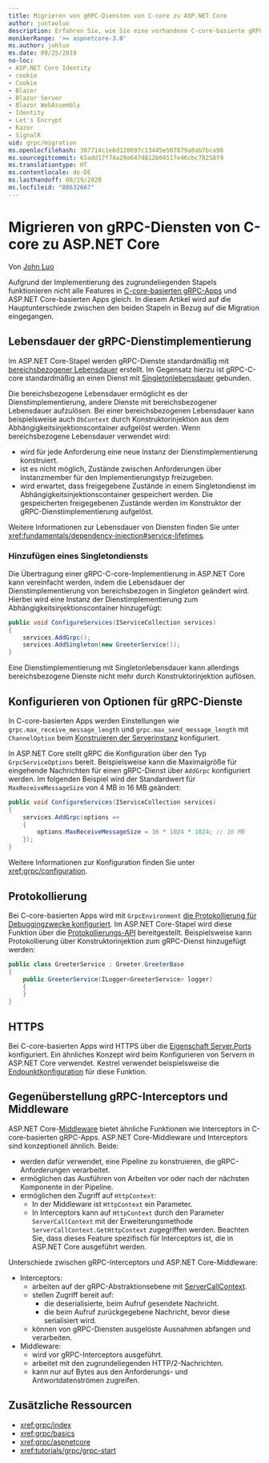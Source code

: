 ```yaml
---
title: Migrieren von gRPC-Diensten von C-core zu ASP.NET Core
author: juntaoluo
description: Erfahren Sie, wie Sie eine vorhandene C-core-basierte gRPC-App so verschieben, dass sie auf einem ASP.NET Core-Stapel ausgeführt wird.
monikerRange: '>= aspnetcore-3.0'
ms.author: johluo
ms.date: 09/25/2019
no-loc:
- ASP.NET Core Identity
- cookie
- Cookie
- Blazor
- Blazor Server
- Blazor WebAssembly
- Identity
- Let's Encrypt
- Razor
- SignalR
uid: grpc/migration
ms.openlocfilehash: 387714c1e6d120697c13445e507879a8ab7bca98
ms.sourcegitcommit: 65add17f74a29a647d812b04517e46cbc78258f9
ms.translationtype: HT
ms.contentlocale: de-DE
ms.lasthandoff: 08/19/2020
ms.locfileid: "88632667"
---
```

# <a name="migrating-grpc-services-from-c-core-to-aspnet-core"></a>Migrieren von gRPC-Diensten von C-core zu ASP.NET Core

Von [John Luo](https://github.com/juntaoluo)

Aufgrund der Implementierung des zugrundeliegenden Stapels funktionieren nicht alle Features in [C-core-basierten gRPC-Apps](https://grpc.io/blog/grpc-stacks) und ASP.NET Core-basierten Apps gleich. In diesem Artikel wird auf die Hauptunterschiede zwischen den beiden Stapeln in Bezug auf die Migration eingegangen.

## <a name="grpc-service-implementation-lifetime"></a>Lebensdauer der gRPC-Dienstimplementierung

Im ASP.NET Core-Stapel werden gRPC-Dienste standardmäßig mit [bereichsbezogener Lebensdauer](xref:fundamentals/dependency-injection#service-lifetimes) erstellt. Im Gegensatz hierzu ist gRPC-C-core standardmäßig an einen Dienst mit [Singletonlebensdauer](xref:fundamentals/dependency-injection#service-lifetimes) gebunden.

Die bereichsbezogene Lebensdauer ermöglicht es der Dienstimplementierung, andere Dienste mit bereichsbezogener Lebensdauer aufzulösen. Bei einer bereichsbezogenen Lebensdauer kann beispielsweise auch `DbContext` durch Konstruktorinjektion aus dem Abhängigkeitsinjektionscontainer aufgelöst werden. Wenn bereichsbezogene Lebensdauer verwendet wird:

* wird für jede Anforderung eine neue Instanz der Dienstimplementierung konstruiert.
* ist es nicht möglich, Zustände zwischen Anforderungen über Instanzmember für den Implementierungstyp freizugeben.
* wird erwartet, dass freigegebene Zustände in einem Singletondienst im Abhängigkeitsinjektionscontainer gespeichert werden. Die gespeicherten freigegebenen Zustände werden im Konstruktor der gRPC-Dienstimplementierung aufgelöst.

Weitere Informationen zur Lebensdauer von Diensten finden Sie unter <xref:fundamentals/dependency-injection#service-lifetimes>.

### <a name="add-a-singleton-service"></a>Hinzufügen eines Singletondiensts

Die Übertragung einer gRPC-C-core-Implementierung in ASP.NET Core kann vereinfacht werden, indem die Lebensdauer der Dienstimplementierung von bereichsbezogen in Singleton geändert wird. Hierbei wird eine Instanz der Dienstimplementierung zum Abhängigkeitsinjektionscontainer hinzugefügt:

```csharp
public void ConfigureServices(IServiceCollection services)
{
    services.AddGrpc();
    services.AddSingleton(new GreeterService());
}
```

Eine Dienstimplementierung mit Singletonlebensdauer kann allerdings bereichsbezogene Dienste nicht mehr durch Konstruktorinjektion auflösen.

## <a name="configure-grpc-services-options"></a>Konfigurieren von Optionen für gRPC-Dienste

In C-core-basierten Apps werden Einstellungen wie `grpc.max_receive_message_length` und `grpc.max_send_message_length` mit `ChannelOption` beim [Konstruieren der Serverinstanz](https://grpc.io/grpc/csharp/api/Grpc.Core.Server.html#Grpc_Core_Server__ctor_System_Collections_Generic_IEnumerable_Grpc_Core_ChannelOption__) konfiguriert.

In ASP.NET Core stellt gRPC die Konfiguration über den Typ `GrpcServiceOptions` bereit. Beispielsweise kann die Maximalgröße für eingehende Nachrichten für einen gRPC-Dienst über `AddGrpc` konfiguriert werden. Im folgenden Beispiel wird der Standardwert für `MaxReceiveMessageSize` von 4 MB in 16 MB geändert:

```csharp
public void ConfigureServices(IServiceCollection services)
{
    services.AddGrpc(options =>
    {
        options.MaxReceiveMessageSize = 16 * 1024 * 1024; // 16 MB
    });
}
```

Weitere Informationen zur Konfiguration finden Sie unter <xref:grpc/configuration>.

## <a name="logging"></a>Protokollierung

Bei C-core-basierten Apps wird mit `GrpcEnvironment` [die Protokollierung für Debuggingzwecke konfiguriert](https://grpc.io/grpc/csharp/api/Grpc.Core.GrpcEnvironment.html?q=size#Grpc_Core_GrpcEnvironment_SetLogger_Grpc_Core_Logging_ILogger_). Im ASP.NET Core-Stapel wird diese Funktion über die [Protokollierungs-API](xref:fundamentals/logging/index) bereitgestellt. Beispielsweise kann Protokollierung über Konstruktorinjektion zum gRPC-Dienst hinzugefügt werden:

```csharp
public class GreeterService : Greeter.GreeterBase
{
    public GreeterService(ILogger<GreeterService> logger)
    {
    }
}
```

## <a name="https"></a>HTTPS

Bei C-core-basierten Apps wird HTTPS über die [Eigenschaft Server.Ports](https://grpc.io/grpc/csharp/api/Grpc.Core.Server.html#Grpc_Core_Server_Ports) konfiguriert. Ein ähnliches Konzept wird beim Konfigurieren von Servern in ASP.NET Core verwendet. Kestrel verwendet beispielsweise die [Endpunktkonfiguration](xref:fundamentals/servers/kestrel#endpoint-configuration) für diese Funktion.

## <a name="grpc-interceptors-vs-middleware"></a>Gegenüberstellung gRPC-Interceptors und Middleware

ASP.NET Core-[Middleware](xref:fundamentals/middleware/index) bietet ähnliche Funktionen wie Interceptors in C-core-basierten gRPC-Apps. ASP.NET Core-Middleware und Interceptors sind konzeptionell ähnlich. Beide:

* werden dafür verwendet, eine Pipeline zu konstruieren, die gRPC-Anforderungen verarbeitet.
* ermöglichen das Ausführen von Arbeiten vor oder nach der nächsten Komponente in der Pipeline.
* ermöglichen den Zugriff auf `HttpContext`:
  * In der Middleware ist `HttpContext` ein Parameter.
  * In Interceptors kann auf `HttpContext` durch den Parameter `ServerCallContext` mit der Erweiterungsmethode `ServerCallContext.GetHttpContext` zugegriffen werden. Beachten Sie, dass dieses Feature spezifisch für Interceptors ist, die in ASP.NET Core ausgeführt werden.

Unterschiede zwischen gRPC-Interceptors und ASP.NET Core-Middleware:

* Interceptors:
  * arbeiten auf der gRPC-Abstraktionsebene mit [ServerCallContext](https://grpc.io/grpc/csharp/api/Grpc.Core.ServerCallContext.html).
  * stellen Zugriff bereit auf:
    * die deserialisierte, beim Aufruf gesendete Nachricht.
    * die beim Aufruf zurückgegebene Nachricht, bevor diese serialisiert wird.
  * können von gRPC-Diensten ausgelöste Ausnahmen abfangen und verarbeiten.
* Middleware:
  * wird vor gRPC-Interceptors ausgeführt.
  * arbeitet mit den zugrundeliegenden HTTP/2-Nachrichten.
  * kann nur auf Bytes aus den Anforderungs- und Antwortdatenströmen zugreifen.

## <a name="additional-resources"></a>Zusätzliche Ressourcen

* <xref:grpc/index>
* <xref:grpc/basics>
* <xref:grpc/aspnetcore>
* <xref:tutorials/grpc/grpc-start>
